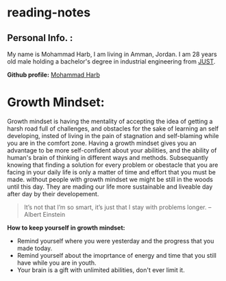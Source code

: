 # reading-notes

## Personal Info. :
My name is Mohammad Harb, I am living in Amman, Jordan. I am 28 years old male holding a bachelor's degree in industrial engineering from [JUST](https://www.just.edu.jo/Pages/Default.aspx). 

**Github profile:** [Mohammad Harb](https://github.com/mdharb)

# Growth Mindset:

Growth mindset is having the mentality of accepting the idea of getting a harsh road full of challenges, and obstacles for the sake of learning an self developing, insted of living in the pain of stagnation and self-blaming while you are in the comfort zone. Having a growth mindset gives you an advantage to be more self-confident about your abilities, and the ability of human's brain of thinking in different ways and methods. Subsequantly knowing that finding a solution for every problem or obestacle that you are facing in your daily life is only a matter of time and effort that you must be made. 
without people with growth mindset we might be still in the woods until this day. They are mading our life more sustainable and liveable day after day by their developement.
>It’s not that I’m so smart, it’s just that I stay with problems longer. – Albert Einstein

**How to keep yourself in growth mindset:**

* Remind yourself where you were yesterday and the progress that you made today.
* Remind yourself about the imoprtance of energy and time that you still have while you are in youth.
* Your brain is a gift with unlimited abilities, don't ever limit it. 
